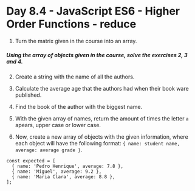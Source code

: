 # Day 8.4 - JavaScript ES6 - Higher Order Functions - reduce

1. Turn the matrix given in the course into an array.

##### Using the array of objects given in the course, solve the exercises 2, 3 and 4.

2. Create a string with the name of all the authors.

3. Calculate the average age that the authors had when their book ware published.

4. Find the book of the author with the biggest name.

5. With the given array of names, return the amount of times the letter `a` apears, upper case or lower case.

6. Now, create a new array of objects with the given information, where each object will have the following format: `{ name: student name, average: average grade }`. 
```
const expected = [
  { name: 'Pedro Henrique', average: 7.8 },
  { name: 'Miguel', average: 9.2 },
  { name: 'Maria Clara', average: 8.8 },
];
```
